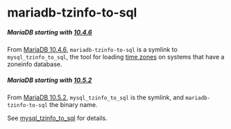 # mariadb-tzinfo-to-sql

##### MariaDB starting with [10.4.6](/kb/en/mariadb-1046-release-notes/)

From [MariaDB 10.4.6](/kb/en/mariadb-1046-release-notes/), `mariadb-tzinfo-to-sql` is a symlink to `mysql_tzinfo_to_sql`, the tool for loading [time zones](/columns-storage-engines-and-plugins/data-types/string-data-types/character-sets/internationalization-and-localization/time-zones) on systems that have a zoneinfo database.

##### MariaDB starting with [10.5.2](/kb/en/mariadb-1052-release-notes/)

From [MariaDB 10.5.2](/kb/en/mariadb-1052-release-notes/), `mysql_tzinfo_to_sql` is the symlink, and `mariadb-tzinfo-to-sql` the binary name.

See [mysql_tzinfo_to_sql](/clients-utilities/mysql_tzinfo_to_sql) for details.